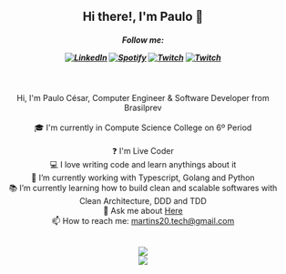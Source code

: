 <h2 align="center">Hi there!, I'm Paulo 🖖</h2>
<h5 align="center">
<i>Follow me:</i>
<br>

<a href="https://www.linkedin.com/in/martins20" target="_blank"><img src="https://img.shields.io/badge/LinkedIn-%230077B5.svg?&style=flat-square&logo=linkedin&logoColor=white" alt="LinkedIn"></a>
<a href="https://open.spotify.com/user/freelord860?si=c241ca706fde437a" target="_blank"><img src="https://img.shields.io/badge/Spotify-%231ED760.svg?&style=flat-square&logo=spotify&logoColor=white" alt="Spotify"></a>
<a href="https://www.twitch.tv/mmartinss20" target="_blank"><img src="https://img.shields.io/badge/mmartinss20-%239146FF.svg?style=flat-square&logo=Twitch&logoColor=white" alt="Twitch"></a>
<a href="https://www.youtube.com/channel/UClwZ7fTsMgPxqIkCJJ3Ys7Q" target="_blank"><img src="https://img.shields.io/badge/martins20-%23FF0000.svg?style=flat-square&logo=YouTube&logoColor=white" alt="Twitch"></a>

</h5>
<br>
<p align="center">
  Hi, I'm Paulo César, Computer Engineer & Software Developer from Brasilprev
  <br>
  <br>
  🎓 I'm currently in Compute Science College on 6º Period
  <br>
  <br>
  ❓ I'm Live Coder
  <br>
  💻 I love writing code and learn anythings about it
  <br>
  🔬 I’m currently working with Typescript, Golang and Python
  <br>
  📚 I’m currently learning how to build clean and scalable softwares with Clean Architecture, DDD and TDD
  <br>
  💬 Ask me about <a href="https://github.com/martins20/martins20/issues" title="Issues">Here</a>
  <br>
  📫 How to reach me: <a href="mailto: martins20.tech@gmail.com">martins20.tech@gmail.com</a>
</p>

<br />

<section align="center">
  <a href="https://github.com/anuraghazra/github-readme-stats" title="Go to Source" align="center"><img width="fit-content" height="fit-content" src="https://github-readme-stats.vercel.app/api/top-langs/?username=martins20&layout=compact&theme=dark"></a>
  <br/>
  <a href="https://github.com/anuraghazra/github-readme-stats" title="Go to Source" align="center"><img width="fit-content" height="fit-content" src="https://github-readme-stats.vercel.app/api?username=martins20&show_icons=true&theme=dark"></a>
<section/>
